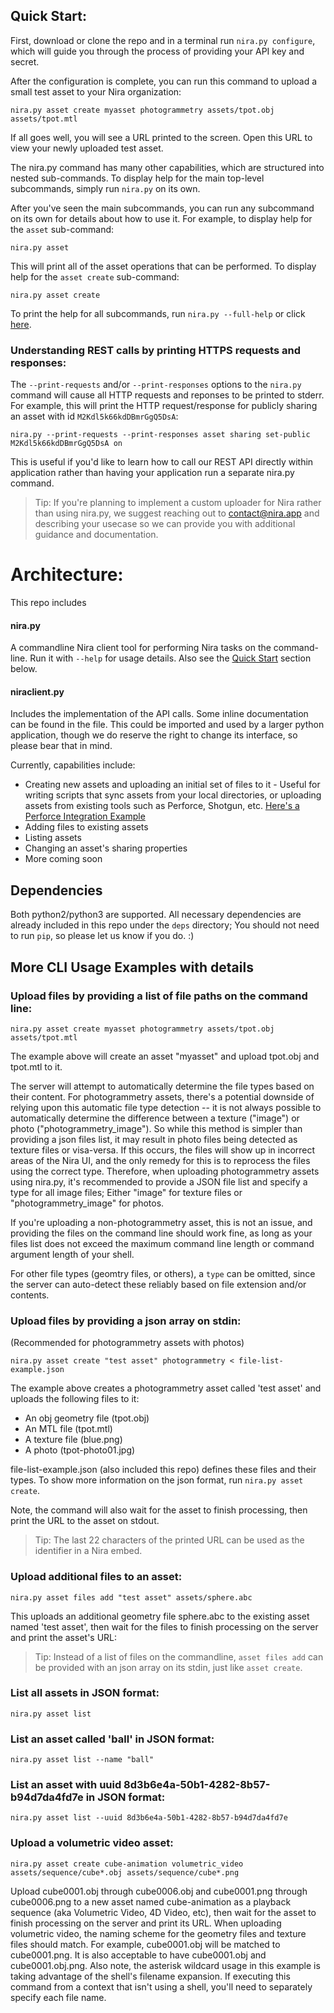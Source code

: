 ## Quick Start:
First, download or clone the repo and in a terminal run `nira.py configure`, which will guide you through the process of providing your API key and secret.

After the configuration is complete, you can run this command to upload a small test asset to your Nira organization:
```
nira.py asset create myasset photogrammetry assets/tpot.obj assets/tpot.mtl
```
If all goes well, you will see a URL printed to the screen. Open this URL to view your newly uploaded test asset.

The nira.py command has many other capabilities, which are structured into nested sub-commands. To display help for the main top-level subcommands, simply run `nira.py` on its own.

After you've seen the main subcommands, you can run any subcommand on its own for details about how to use it. For example, to display help for the `asset` sub-command:
```
nira.py asset
```

This will print all of the asset operations that can be performed. To display help for the `asset create` sub-command:
```
nira.py asset create
```

To print the help for all subcommands, run `nira.py --full-help` or click [here](FULL_HELP.md).

### Understanding REST calls by printing HTTPS requests and responses:
The `--print-requests` and/or `--print-responses` options to the `nira.py` command will cause all HTTP requests and reponses to be printed to stderr. For example, this will print the HTTP request/response for publicly sharing an asset with id `M2Kdl5k66kdDBmrGgQ5DsA`:
```
nira.py --print-requests --print-responses asset sharing set-public M2Kdl5k66kdDBmrGgQ5DsA on
```

This is useful if you'd like to learn how to call our REST API directly within application rather than having your application run a separate nira.py command.

> Tip: If you're planning to implement a custom uploader for Nira rather than using nira.py, we suggest reaching out to contact@nira.app and describing your usecase so we can provide you with additional guidance and documentation.

# Architecture:
This repo includes

#### nira.py
A commandline Nira client tool for performing Nira tasks on the command-line. Run it with `--help` for usage details. Also see the [Quick Start](#quick-start) section below.

#### niraclient.py
Includes the implementation of the API calls. Some inline documentation can be found in the file. This could be imported and used by a larger python application, though we do reserve the right to change its interface, so please bear that in mind.

Currently, capabilities include:
* Creating new assets and uploading an initial set of files to it - Useful for writing scripts that sync assets from your local directories, or uploading assets from existing tools such as Perforce, Shotgun, etc. [Here's a Perforce Integration Example](https://www.youtube.com/watch?v=AhfdoJv1TP0)
* Adding files to existing assets
* Listing assets
* Changing an asset's sharing properties
* More coming soon

## Dependencies
Both python2/python3 are supported. All necessary dependencies are already included in this repo under the `deps` directory; You should not need to run `pip`, so please let us know if you do. :)

## More CLI Usage Examples with details

### Upload files by providing a list of file paths on the command line:
```
nira.py asset create myasset photogrammetry assets/tpot.obj assets/tpot.mtl
```

The example above will create an asset "myasset" and upload tpot.obj and tpot.mtl to it.

The server will attempt to automatically determine the file types based on their content. For photogrammetry assets, there's a potential downside of relying upon this automatic file type detection -- it is not always possible to automatically determine the difference between a texture ("image") or photo ("photogrammetry\_image"). So while this method is simpler than providing a json files list, it may result in photo files being detected as texture files or visa-versa. If this occurs, the files will show up in incorrect areas of the Nira UI, and the only remedy for this is to reprocess the files using the correct type. Therefore, when uploading photogrammetry assets using nira.py, it's recommended to provide a JSON file list and specify a type for all image files; Either "image" for texture files or "photogrammetry\_image" for photos.

If you're uploading a non-photogrammetry asset, this is not an issue, and providing the files on the command line should work fine, as long as your files list does not exceed the maximum command line length or command argument length of your shell.

For other file types (geomtry files, or others), a `type` can be omitted, since the server can auto-detect these reliably based on file extension and/or contents.

### Upload files by providing a json array on stdin:
(Recommended for photogrammetry assets with photos)
```
nira.py asset create "test asset" photogrammetry < file-list-example.json
```
The example above creates a photogrammetry asset called 'test asset' and uploads the following files to it:
* An obj geometry file (tpot.obj)
* An MTL file (tpot.mtl)
* A texture file (blue.png)
* A photo (tpot-photo01.jpg)

file-list-example.json (also included this repo) defines these files and their types. To show more information on the json format, run `nira.py asset create`.

Note, the command will also wait for the asset to finish processing, then print the URL to the asset on stdout.

> Tip: The last 22 characters of the printed URL can be used as the identifier in a Nira embed.

### Upload additional files to an asset:
```
nira.py asset files add "test asset" assets/sphere.abc
```

This uploads an additional geometry file sphere.abc to the existing asset named 'test asset', then wait for the files to finish processing on the server and print the asset's URL:

> Tip: Instead of a list of files on the commandline, `asset files add` can be provided with an json array on its stdin, just like `asset create`.

### List all assets in JSON format:
```
nira.py asset list
```

### List an asset called 'ball' in JSON format:
```
nira.py asset list --name "ball"
```

### List an asset with uuid 8d3b6e4a-50b1-4282-8b57-b94d7da4fd7e in JSON format:
```
nira.py asset list --uuid 8d3b6e4a-50b1-4282-8b57-b94d7da4fd7e
```

### Upload a volumetric video asset:
```
nira.py asset create cube-animation volumetric_video assets/sequence/cube*.obj assets/sequence/cube*.png
```
Upload cube0001.obj through cube0006.obj and cube0001.png through cube0006.png to a new asset named cube-animation as a playback sequence (aka Volumetric Video, 4D Video, etc), then wait for the asset to finish processing on the server and print its URL.
When uploading volumetric video, the naming scheme for the geometry files and texture files should match. For example, cube0001.obj will be matched to cube0001.png. It is also acceptable to have cube0001.obj and cube0001.obj.png.
Also note, the asterisk wildcard usage in this example is taking advantage of the shell's filename expansion. If executing this command from a context that isn't using a shell, you'll need to separately specify each file name.
